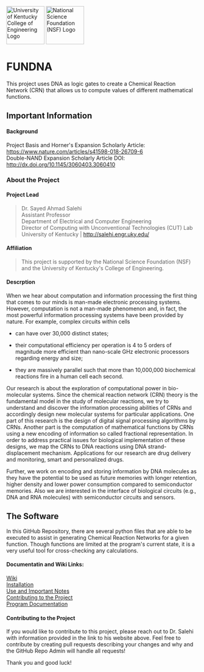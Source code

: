 [UK Logo]: https://i.gyazo.com/962a0a13ee9d910deacdea456f514f85.png  "University of Kentucky College of Engineering Logo"
[NSF Logo]: https://i.gyazo.com/3611ee71a841be6b38765f68212c2577.png "National Science Foundation (NSF) Logo"

<!--- 
![alt-text][UK Logo]
--->
<!--- 
![alt-text][NSF Logo]
--->
<img src="https://i.gyazo.com/962a0a13ee9d910deacdea456f514f85.png" height=100px alt="University of Kentucky College of Engineering Logo"> <img src="https://i.gyazo.com/3611ee71a841be6b38765f68212c2577.png" height=100px alt="National Science Foundation (NSF) Logo">

# FUNDNA
This project uses DNA as logic gates to create a Chemical Reaction Network (CRN) that allows us to compute values of different mathematical functions.

## Important Information
#### Background
Project Basis and Horner's Expansion Scholarly Article: https://www.nature.com/articles/s41598-018-26709-6 \
Double-NAND Expansion Scholarly Article DOI: http://dx.doi.org/10.1145/3060403.3060410

### About the Project
#### Project Lead
> Dr. Sayed Ahmad Salehi \
> Assistant Professor \
> Department of Electrical and Computer Engineering \
> Director of Computing with Unconventional Technologies (CUT) Lab \
> University of Kentucky | http://salehi.engr.uky.edu/

#### Affiliation
> This project is supported by the National Science Foundation (NSF) and the University of Kentucky's College of Engineering.

#### Descrption
When we hear about computation and information processing the first thing that comes to our minds is man-made electronic processing systems. However, computation is not a man-made phenomenon and, in fact, the most powerful information processing systems have been provided by nature. For example, complex circuits within cells

- can have over 30,000 distinct states;

- their computational efficiency per operation is 4 to 5 orders of magnitude more efficient than nano-scale GHz electronic processors regarding energy and size;

- they are massively parallel such that more than 10,000,000 biochemical reactions fire in a human cell each second.

Our research is about the exploration of computational power in bio-molecular systems. Since the chemical reaction network (CRN) theory is the fundamental model in the study of molecular reactions, we try to understand and discover the information processing abilities of CRNs and accordingly design new molecular systems for particular applications. One part of this research is the design of digital signal processing algorithms by CRNs. Another part is the computation of mathematical functions by CRNs using a new encoding of information so called fractional representation. In order to address practical issues for biological implementation of these designs, we map the CRNs to DNA reactions using DNA strand-displacement mechanism. Applications for our research are drug delivery and monitoring, smart and personalized drugs.

Further, we work on encoding and storing information by DNA molecules as they have the potential to be used as future memories with longer retention, higher density  and lower power consumption compared to semiconductor memories. Also we are interested in the interface of biological circuits (e.g., DNA and RNA molecules) with semiconductor circuits and sensors.

## The Software
In this GitHub Repository, there are several python files that are able to be executed to assist in generating Chemical Reaction Networks for a given function. Though functions are limited at the program's current state, it is a very useful tool for cross-checking any calculations.

#### Documentatin and Wiki Links:
[Wiki](https://github.com/Jacksonnnnn/FUNDNA/wiki) \
[Installation](https://github.com/Jacksonnnnn/FUNDNA/wiki/Software-Installation) \
[Use and Important Notes](https://github.com/Jacksonnnnn/FUNDNA/wiki/Software-Usage-and-Notes) \
[Contributing to the Project](https://github.com/Jacksonnnnn/FUNDNA/wiki/Contributing-to-the-Project) \
[Program Documentation](https://github.com/Jacksonnnnn/FUNDNA/wiki/Program-Documentation)

#### Contributing to the Project
If you would like to contribute to this project, please reach out to Dr. Salehi with information provided in the link to his website above. Feel free to contribute by creating pull requests describing your changes and why and the GitHub Repo Admin will handle all requests!

Thank you and good luck!
